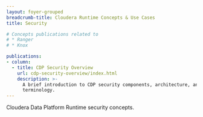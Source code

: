 ```yaml
---
layout: foyer-grouped
breadcrumb-title: Cloudera Runtime Concepts & Use Cases
title: Security

# Concepts publications related to
# * Ranger
# * Knox

publications:
- column:
  - title: CDP Security Overview
    url: cdp-security-overview/index.html
    description: >-
      A brief introduction to CDP security components, architecture, and
      terminology.
---
```

Cloudera Data Platform Runtime security concepts.
